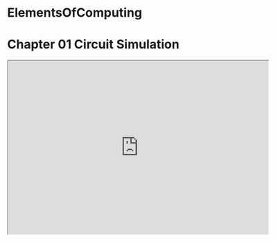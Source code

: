 # ElementsOfComputing

# Chapter 01 Circuit Simulation

<iframe width="600px" height="400px" src="https://circuitverse.org/simulator/embed/56801" id="projectPreview" scrolling="no" webkitAllowFullScreen mozAllowFullScreen allowFullScreen> </iframe>

